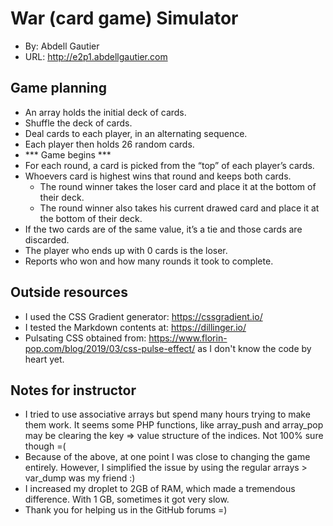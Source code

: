 # War (card game) Simulator
+ By: Abdell Gautier
+ URL: <http://e2p1.abdellgautier.com>

## Game planning
+ An array holds the initial deck of cards.
+ Shuffle the deck of cards.
+ Deal cards to each player, in an alternating sequence.
+ Each player then holds 26 random cards.
+ *** Game begins ***
+ For each round, a card is picked from the “top” of each player’s cards.
+ Whoevers card is highest wins that round and keeps both cards.
    + The round winner takes the loser card and place it at the bottom of their deck.
    + The round winner also takes his current drawed card and place it at the bottom of their deck.
+ If the two cards are of the same value, it’s a tie and those cards are discarded.
+ The player who ends up with 0 cards is the loser.
+ Reports who won and how many rounds it took to complete.

## Outside resources
+ I used the CSS Gradient generator:   https://cssgradient.io/
+ I tested the Markdown contents at:   https://dillinger.io/
+ Pulsating CSS obtained from:         https://www.florin-pop.com/blog/2019/03/css-pulse-effect/   as I don't know the code by heart yet.

## Notes for instructor
+ I tried to use associative arrays but spend many hours trying to make them work. It seems some PHP functions, like array_push and array_pop may be clearing the key => value structure of the indices. Not 100% sure though =(
+ Because of the above, at one point I was close to changing the game entirely. However, I simplified the issue by using the regular arrays > var_dump was my friend :)
+ I increased my droplet to 2GB of RAM, which made a tremendous difference. With 1 GB, sometimes it got very slow.
+ Thank you for helping us in the GitHub forums =)